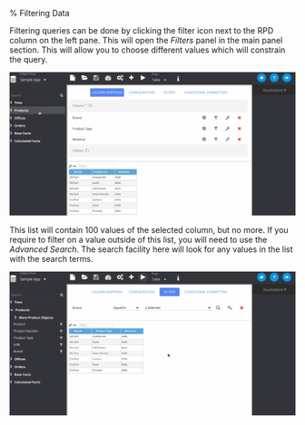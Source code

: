 % Filtering Data

Filtering queries can be done by clicking the filter icon next to the RPD column on the left pane. This will open the *Filters* panel in the main panel section. This will allow you to choose different values which will constrain the query.

![Filtering Data](../../images/tutorials/filter-data.gif)

This list will contain 100 values of the selected column, but no more. If you require to filter on a value outside of this list, you will need to use the *Advanced Search*. The search facility here will look for any values in the list with the search terms.

![Advanced Search](../../images/tutorials/advanced-search.gif)
